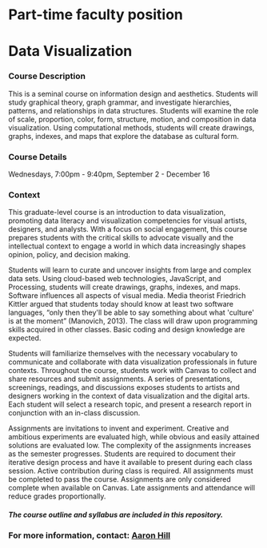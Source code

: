 # Part-time faculty position
# Data Visualization

### Course Description
This is a seminal course on information design and aesthetics. Students will study graphical theory, graph grammar, and investigate hierarchies, patterns, and relationships in data structures. Students will examine the role of scale, proportion, color, form, structure, motion, and composition in data visualization. Using computational methods, students will create drawings, graphs, indexes, and maps that explore the database as cultural form. 

### Course Details
Wednesdays, 7:00pm - 9:40pm, September 2 - December 16

### Context
This graduate-level course is an introduction to data visualization, promoting data literacy and visualization competencies for visual artists, designers, and analysts. With a focus on social engagement, this course prepares students with the critical skills to advocate visually and the intellectual context to engage a world in which data increasingly shapes opinion, policy, and decision making.

Students will learn to curate and uncover insights from large and complex data sets. Using cloud-based web technologies, JavaScript, and Processing, students will create drawings, graphs, indexes, and maps. Software influences all aspects of visual media. Media theorist Friedrich Kittler argued that students today should know at least two software languages, “only then they'll be able to say something about what 'culture' is at the moment” (Manovich, 2013). The class will draw upon programming skills acquired in other classes. Basic coding and design knowledge are expected.

Students will familiarize themselves with the necessary vocabulary to communicate and collaborate with data visualization professionals in future contexts. Throughout the course, students work with Canvas to collect and share resources and submit assignments. A series of presentations, screenings, readings, and discussions exposes students to artists and designers working in the context of data visualization and the digital arts. Each student will select a research topic, and present a research report in conjunction with an in-class discussion.

Assignments are invitations to invent and experiment. Creative and ambitious experiments are evaluated high, while obvious and easily attained solutions are evaluated low. The complexity of the assignments increases as the semester progresses. Students are required to document their iterative design process and have it available to present during each class session. Active contribution during class is required. All assignments must be completed to pass the course. Assignments are only considered complete when available on Canvas. Late assignments and attendance will reduce grades proportionally. 

##### The course outline and syllabus are included in this repository.

### For more information, contact: [Aaron Hill](mailto:aaron.hill@newschool.edu)
